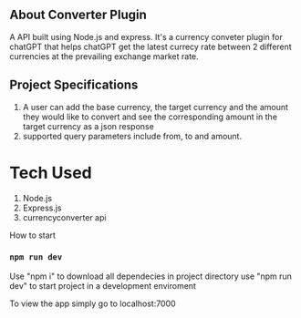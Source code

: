 ## About Converter Plugin

A API built using Node.js and express. It's a currency conveter plugin for chatGPT that helps chatGPT get the latest currecy rate between 2 different currencies at 
the prevailing exchange market rate.

## Project Specifications

1. A user can add the base currency, the target currency and the amount they would like to convert and see the corresponding amount in the target currency as a json response
2. supported query parameters include from, to and amount.

# Tech Used

1. Node.js
2. Express.js
3. currencyconverter api

How to start

### `npm run dev`

Use "npm i" to download all dependecies in project directory
use "npm run dev" to start project in a development enviroment

To view the app simply go to localhost:7000
